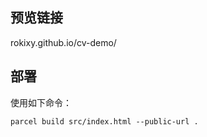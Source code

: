 ## 预览链接
rokixy.github.io/cv-demo/

## 部署
使用如下命令：
```
parcel build src/index.html --public-url .
```

